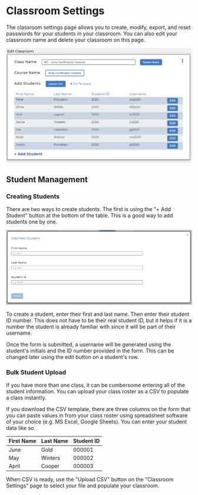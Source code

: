 # Classroom Settings

The classroom settings page allows you to create, modify, export, and reset passwords for your students in your classroom. You can also edit your classroom name and delete your classroom on this page.

![ClassroomSettings](./Resources/ClassroomSettings.png)

## Student Management

### Creating Students

There are two ways to create students. The first is using the "+ Add Student" button at the bottom of the table. This is a good way to add students one by one.

![CreateStudent](./Resources/CreateStudent.png)

To create a student, enter their first and last name. Then enter their student ID number. This does not have to be their real student ID, but it helps if it is a number the student is already familiar with since it will be part of their username.

Once the form is submitted, a username will be generated using the student's initials and the ID number provided in the form. This can be changed later using the edit button on a student's row.

### Bulk Student Upload

If you have more than one class, it can be cumbersome entering all of the student information. You can upload your class roster as a CSV to populate a class instantly.

If you download the CSV template, there are three columns on the form that you can paste values in from your class roster using spreadsheet software of your choice (e.g. MS Excel, Google Sheets). You can enter your student data like so.

| First Name | Last Name | Student ID |
| ---------- | --------- | ---------- |
| June   | Gold | 000001
| May    | Winters | 000002
| April  | Cooper | 000003

When CSV is ready, use the "Upload CSV" button on the "Classroom Settings" page to select your file and populate your classroom.